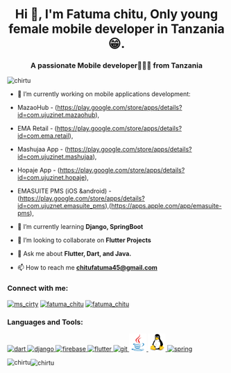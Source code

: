 <h1 align="center">Hi 👋, I'm Fatuma chitu, Only young female mobile developer in Tanzania😁.</h1>
<h3 align="center">A passionate Mobile developer👩🏻‍💻 from Tanzania</h3>


<p align="left"> <img src="https://komarev.com/ghpvc/?username=chirtu&label=Profile%20views&color=0e75b6&style=flat" alt="chirtu" /> </p>

- 🔭 I’m currently working on mobile applications development: 
-  MazaoHub - (https://play.google.com/store/apps/details?id=com.ujuzinet.mazaohub),
-  EMA Retail - (https://play.google.com/store/apps/details?id=com.ema.retail), 
-  Mashujaa App - (https://play.google.com/store/apps/details?id=com.ujuzinet.mashujaa),
-  Hopaje App - (https://play.google.com/store/apps/details?id=com.ujuzinet.hopaje),
-  EMASUITE PMS (iOS &android) - (https://play.google.com/store/apps/details?id=com.ujuznet.emasuite_pms),(https://apps.apple.com/app/emasuite-pms), 

- 🌱 I’m currently learning **Django, SpringBoot**

- 👯 I’m looking to collaborate on **Flutter Projects**

- 💬 Ask me about **Flutter, Dart, and Java.**

- 📫 How to reach me **chitufatuma45@gmail.com**

<h3 align="left">Connect with me:</h3>
<p align="left">
<a href="https://twitter.com/ms_cirty" target="blank"><img align="center" src="https://raw.githubusercontent.com/rahuldkjain/github-profile-readme-generator/master/src/images/icons/Social/twitter.svg" alt="ms_cirty" height="30" width="40" /></a>
<a href="https://linkedin.com/in/fatuma_chitu" target="blank"><img align="center" src="https://raw.githubusercontent.com/rahuldkjain/github-profile-readme-generator/master/src/images/icons/Social/linked-in-alt.svg" alt="fatuma_chitu" height="30" width="40" /></a>
<a href="https://instagram.com/fatuma_chitu" target="blank"><img align="center" src="https://raw.githubusercontent.com/rahuldkjain/github-profile-readme-generator/master/src/images/icons/Social/instagram.svg" alt="fatuma_chitu" height="30" width="40" /></a>
</p>

<h3 align="left">Languages and Tools:</h3>
<p align="left"> <a href="https://dart.dev" target="_blank" rel="noreferrer"> <img src="https://www.vectorlogo.zone/logos/dartlang/dartlang-icon.svg" alt="dart" width="40" height="40"/> </a> <a href="https://www.djangoproject.com/" target="_blank" rel="noreferrer"> <img src="https://cdn.worldvectorlogo.com/logos/django.svg" alt="django" width="40" height="40"/> </a> <a href="https://firebase.google.com/" target="_blank" rel="noreferrer"> <img src="https://www.vectorlogo.zone/logos/firebase/firebase-icon.svg" alt="firebase" width="40" height="40"/> </a> <a href="https://flutter.dev" target="_blank" rel="noreferrer"> <img src="https://www.vectorlogo.zone/logos/flutterio/flutterio-icon.svg" alt="flutter" width="40" height="40"/> </a> <a href="https://git-scm.com/" target="_blank" rel="noreferrer"> <img src="https://www.vectorlogo.zone/logos/git-scm/git-scm-icon.svg" alt="git" width="40" height="40"/> </a> <a href="https://www.java.com" target="_blank" rel="noreferrer"> <img src="https://raw.githubusercontent.com/devicons/devicon/master/icons/java/java-original.svg" alt="java" width="40" height="40"/> </a> <a href="https://www.linux.org/" target="_blank" rel="noreferrer"> <img src="https://raw.githubusercontent.com/devicons/devicon/master/icons/linux/linux-original.svg" alt="linux" width="40" height="40"/> </a> <a href="https://spring.io/" target="_blank" rel="noreferrer"> <img src="https://www.vectorlogo.zone/logos/springio/springio-icon.svg" alt="spring" width="40" height="40"/> </a> </p>

<p><img align="left" src="https://github-readme-stats.vercel.app/api/top-langs?username=chirtu&show_icons=true&locale=en&layout=compact" alt="chirtu" /></p>

<!-- <p>&nbsp;<img align="center" src="https://github-readme-stats.vercel.app/api?username=chirtu&show_icons=true&locale=en" alt="chirtu" /></p> -->

<p><img align="center" src="https://github-readme-streak-stats.herokuapp.com/?user=chirtu&" alt="chirtu" /></p>

